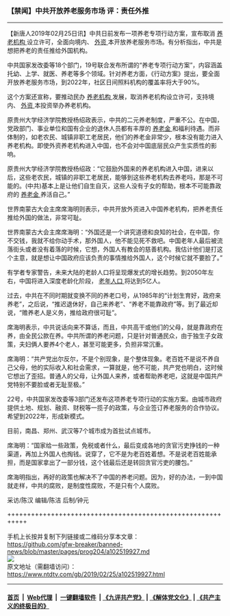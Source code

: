 ### 【禁闻】中共开放养老服务市场 评：责任外推
------------------------

<div class="post_content">
 <p>
  【新唐人2019年02月25日讯】中共日前发布一项养老专项行动方案，宣布取消
  <a href="https://www.ntdtv.com/gb/养老机构.htm">
   养老机构
  </a>
  设立许可，全面向境内、
  <a href="https://www.ntdtv.com/gb/外资.htm">
   外资
  </a>
  本开放养老服务市场。有分析指出，中共是想把养老的责任推给外国机构。
 </p>
 <p>
  中共国家发改委等18个部门，19号联合发布所谓的“养老专项行动方案”，内容涵盖托幼、上学、就医、养老等多个领域。针对养老方面，《行动方案》提出，要全面开放养老服务市场，到2022年，社区日间照料机构的覆盖率将大于90%。
 </p>
 <p>
  这个方案还宣称，要推动民办
  <a href="https://www.ntdtv.com/gb/养老机构.htm">
   养老机构
  </a>
  发展，取消养老机构设立许可，支持境内、
  <a href="https://www.ntdtv.com/gb/外资.htm">
   外资
  </a>
  本投资举办养老机构。
 </p>
 <p>
  原贵州大学经济学院教授杨绍政表示，中共的二元养老制度，严重不公。在中国，党政部门、事业单位和国有企业的退休人员都有丰厚的
  <a href="https://www.ntdtv.com/gb/养老金.htm">
   养老金
  </a>
  和福利待遇。而非体制的，如老农民、城镇非职工老居民，他们的养老金非常少，根本没有能力进入养老机构。即使外资养老机构进入中国，也不会对中国底层民众产生实质性的影响。
 </p>
 <p>
  原贵州大学经济学院教授杨绍政：“它鼓励外国来的养老机构进入中国，进来以后，这些老农民，城镇的非职工老居民，能够到这些养老机构去养老吗，那是不可能的。(中共)基本上是让他们自生自灭，这些人没有子女的帮助，根本不可能靠政府的
  <a href="https://www.ntdtv.com/gb/养老金.htm">
   养老金
  </a>
  养活自己。”
 </p>
 <p>
  世界南蒙古大会主席席海明则表示，中共开放外资进入中国养老机构，把养老责任推给外国的做法，非常可耻。
 </p>
 <p>
  世界南蒙古大会主席席海明：“外国还是一个讲究道德和良知的社会，在中国，你不交钱，我就不给你动手术，那外国人，他不能见死不救吧。中国老年人最后被流落街头或者没有着落的时候，它想，外国人有教会的慈善机构。我估计他们是打这个主意，就是想让中国政府应该负责的事情推给外国人，这个时候它就不要脸了。”
 </p>
 <p>
  有学者专家警告，未来大陆的老龄人口将呈现爆发式的增长趋势。到2050年左右，中国将进入深度老龄化阶段，
  <a href="https://www.ntdtv.com/gb/老年人口.htm">
   老年人口
  </a>
  将达到5亿人。
 </p>
 <p>
  过去，中共在不同时期就变换不同的养老口号，从1985年的“计划生育好，政府来养老”，之后说，“推迟退休好，自己来养老”、“养老不能靠政府”等。到了最近却说，“赡养老人是义务，推给政府很可耻”。
 </p>
 <p>
  席海明表示，中共说话向来不算话，而且，中共高干或他们的父母，就是靠政府在养，由全民公款在养。中共所谓的养老问题，只是针对普通民众，由于独生子女政策，夫妇俩人要养4个老人，甚至可能更多，负担非常沉重。
 </p>
 <p>
  席海明：“共产党出尔反尔，不是个别现象，是个整体现象。老百姓不是说不养自己父母，他的实际收入和社会需求，一算就是，他不可能，共产党也明白，这时候它想出了歪招。普通人的父母，让外国人来养，或者帮助养老吧，这就是中国共产党特别不要脸或者无耻至极。”
 </p>
 <p>
  22号，中共国家发改委等3部门还发布这项养老专项行动的实施方案。由城市政府提供土地、规划、融资、财税等一揽子的政策，与企业签订养老服务的合作协议。希望到2022年，形成新模式。
 </p>
 <p>
  目前，南昌、郑州、武汉等7个城市成为首批试点城市。
 </p>
 <p>
  席海明：“国家给一些政策，免税或者什么，最后变成各地的贪官污吏挣钱的一种渠道，再加上外国人也掏钱。说穿了，它不是为老百姓着想。不是说老百姓能承担，而是国家拿出了一部分钱，这个钱最后还是转回贪官污吏的腰包。”
 </p>
 <p>
  席海明指出，再好的政策也解决不了中国的养老问题。因为，好的办法，一到中国就走样，中共的腐败，是制度性腐败，不是只有个人腐败。
 </p>
 <p>
  采访/陈汉 编辑/陈洁 后制/钟元
 </p>
 <p>
 </p>
 <div class="single_ad">
 </div>
</div>

+++++++++++++++++++++++++++++++++++++++++++++++++++++++++++<br/><br/>
手机上长按并复制下列链接或二维码分享本文章：<br/>
https://github.com/gfw-breaker/banned-news/blob/master/pages/prog204/a102519927.md <br/>
<a href='https://github.com/gfw-breaker/banned-news/blob/master/pages/prog204/a102519927.md'><img src='https://github.com/gfw-breaker/banned-news/blob/master/pages/prog204/a102519927.md.png'/></a> <br/>
原文地址（需翻墙访问）：https://www.ntdtv.com/gb/2019/02/25/a102519927.html


------------------------
#### [首页](https://github.com/gfw-breaker/banned-news/blob/master/README.md) &nbsp;|&nbsp; [Web代理](https://github.com/labour-camp/helloworld) &nbsp;|&nbsp; [一键翻墙软件](https://github.com/gfw-breaker/nogfw/blob/master/README.md) &nbsp;| [《九评共产党》](https://github.com/gfw-breaker/9ping.md/blob/master/README.md#九评之一评共产党是什么) | [《解体党文化》](https://github.com/gfw-breaker/jtdwh.md/blob/master/README.md) | [《共产主义的终极目的》](https://github.com/gfw-breaker/gczydzjmd.md/blob/master/README.md)

